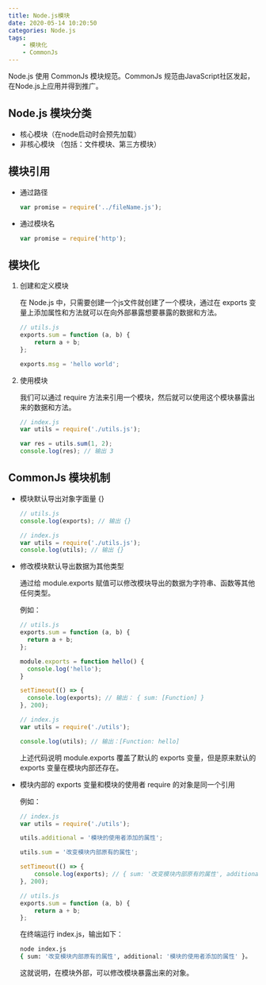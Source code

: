 ```yaml
---
title: Node.js模块
date: 2020-05-14 10:20:50
categories: Node.js
tags: 
	- 模块化
	- CommonJs
---
```


Node.js 使用 CommonJs 模块规范。CommonJs 规范由JavaScript社区发起，在Node.js上应用并得到推广。

## Node.js 模块分类

- 核心模块（在node启动时会预先加载）
- 非核心模块 （包括：文件模块、第三方模块）

## 模块引用

- 通过路径

	```js
  var promise = require('../fileName.js'); 
  ```

   

- 通过模块名

  ```js
  var promise = require('http');
  ```



## 模块化

1. 创建和定义模块

	在 Node.js 中，只需要创建一个js文件就创建了一个模块，通过在 exports 变量上添加属性和方法就可以在向外部暴露想要暴露的数据和方法。

	```js
	// utils.js
	exports.sum = function (a, b) {
		return a + b;
	};
	
	exports.msg = 'hello world';
	```

   

2. 使用模块

	我们可以通过 require 方法来引用一个模块，然后就可以使用这个模块暴露出来的数据和方法。

	```js
	// index.js
	var utils = require('./utils.js');
	
	var res = utils.sum(1, 2);
	console.log(res); // 输出 3
	```
	
	

## CommonJs 模块机制

- 模块默认导出对象字面量 {}

	```js
	// utils.js
	console.log(exports); // 输出 {}
	```

	```js
	// index.js
	var utils = require('./utils.js');
	console.log(utils); // 输出 {}
	```
   
   

- 修改模块默认导出数据为其他类型

  通过给 module.exports 赋值可以修改模块导出的数据为字符串、函数等其他任何类型。

  例如：

  ```js
  // utils.js
  exports.sum = function (a, b) {
  	return a + b;
  };
  
  module.exports = function hello() { 
  	console.log('hello');
  }
  
  setTimeout(() => {
  	console.log(exports); // 输出： { sum: [Function] }
  }, 200);
	```

  ```js
  // index.js
  var utils = require('./utils');
  
  console.log(utils); // 输出：[Function: hello]
  ```

  上述代码说明 module.exports 覆盖了默认的 exports 变量，但是原来默认的 exports 变量在模块内部还存在。

- 模块内部的 exports 变量和模块的使用者 require 的对象是同一个引用

	例如：

	```js
	// index.js
	var utils = require('./utils');
	
	utils.additional = '模块的使用者添加的属性';
	
	utils.sum = '改变模块内部原有的属性';
	
	setTimeout(() => {
		console.log(exports); // { sum: '改变模块内部原有的属性', additional: '模块的使用者添加的属性' }
	}, 200);	
	
	```
	
	```js
	// utils.js
	exports.sum = function (a, b) {
		return a + b;
	};
	```
	
	在终端运行 index.js，输出如下：
	
	```bash
	node index.js
	{ sum: '改变模块内部原有的属性', additional: '模块的使用者添加的属性' }。
	```
	
	这就说明，在模块外部，可以修改模块暴露出来的对象。

